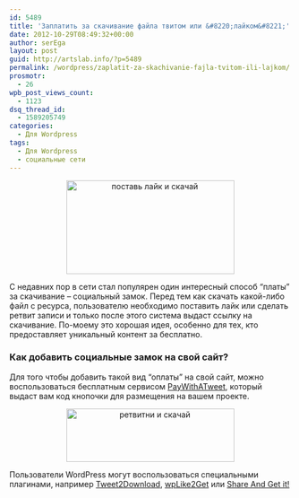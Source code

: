 ```yaml
---
id: 5489
title: 'Заплатить за скачивание файла твитом или &#8220;лайком&#8221;'
date: 2012-10-29T08:49:32+00:00
author: serEga
layout: post
guid: http://artslab.info/?p=5489
permalink: /wordpress/zaplatit-za-skachivanie-fajla-tvitom-ili-lajkom/
prosmotr:
  - 26
wpb_post_views_count:
  - 1123
dsq_thread_id:
  - 1589205749
categories:
  - Для Wordpress
tags:
  - Для Wordpress
  - социальные сети
---
```

<center>
  <a href="http://googledrive.com/host/0B9lHVSSSdxdxd0hjdUdmRzY3Tjg/share_and_get.png"><img src="http://googledrive.com/host/0B9lHVSSSdxdxd0hjdUdmRzY3Tjg/share_and_get-300x167.png" alt="поставь лайк и скачай" title="share_and_get" width="300" height="167" class="aligncenter size-medium wp-image-5599" srcset="http://googledrive.com/host/0B9lHVSSSdxdxd0hjdUdmRzY3Tjg/share_and_get-300x167.png 300w, http://googledrive.com/host/0B9lHVSSSdxdxd0hjdUdmRzY3Tjg/share_and_get.png 530w" sizes="(max-width: 300px) 100vw, 300px" /></a>
</center>

С недавних пор в сети стал популярен один интересный способ &#8220;платы&#8221; за скачивание &#8211; социальный замок. Перед тем как скачать какой-либо файл с ресурса, пользователю необходимо поставить лайк или сделать ретвит записи и только после этого система выдаст ссылку на скачивание. По-моему это хорошая идея, особенно для тех, кто предоставляет уникальный контент за бесплатно.

### Как добавить социальные замок на свой сайт?

Для того чтобы добавить такой вид &#8220;оплаты&#8221; на свой сайт, можно воспользоваться бесплатным сервисом [PayWithATweet](http://www.paywithatweet.com/), который выдаст вам код кнопочки для размещения на вашем проекте.

<center>
  <a href="http://googledrive.com/host/0B9lHVSSSdxdxd0hjdUdmRzY3Tjg/liketoget_wp_plugin.png"><img src="http://googledrive.com/host/0B9lHVSSSdxdxd0hjdUdmRzY3Tjg/liketoget_wp_plugin-300x95.png" alt="ретвитни и скачай" title="liketoget_wp_plugin" width="300" height="95" class="aligncenter size-medium wp-image-5600" srcset="http://googledrive.com/host/0B9lHVSSSdxdxd0hjdUdmRzY3Tjg/liketoget_wp_plugin-300x95.png 300w, http://googledrive.com/host/0B9lHVSSSdxdxd0hjdUdmRzY3Tjg/liketoget_wp_plugin.png 768w" sizes="(max-width: 300px) 100vw, 300px" /></a>
</center>

Пользователи WordPress могут воспользоваться специальными плагинами, например [Tweet2Download](http://wordpress.org/extend/plugins/tweet2download/), [wpLike2Get](http://wordpress.org/extend/plugins/wplike2get/) или [Share And Get it!](http://wordpress.org/extend/plugins/share-and-get-it/)